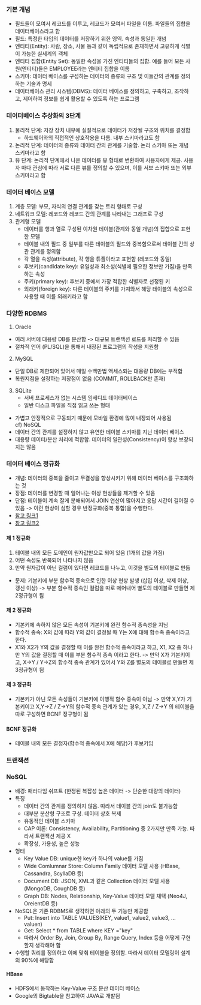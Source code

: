 ### 기본 개념
- 필드들이 모여서 레코드를 이루고, 레코드가 모여서 파일을 이룸. 파일들의 집합을 데이터베이스라고 함
- 필드: 특정한 타입의 데이터를 저장하기 위한 영역. 속성과 동일한 개념
- 엔티티(Entity): 사람, 장소, 사물 등과 같이 독립적으로 존재하면서 고유하게 식별이 가능한 실세계의 객체
- 엔티티 집합(Entity Set): 동일한 속성을 가진 엔티티들의 집합. 예를 들어 모든 사원(엔티티)들은 EMPLOYEE라는 엔티티 집합을 이룸
- 스키마: 데이터 베이스를 구성하는 데이터의 종류와 구조 및 이들간의 관계를 정의하는 기술과 명세
- 데이터베이스 관리 시스템(DBMS): 데이터 베이스를 정의하고, 구축하고, 조작하고, 제어하여 정보를 쉽게 활용할 수 있도록 하는 프로그램

### 데이터베이스 추상화의 3단계
1. 물리적 단계: 저장 장치 내부에 실질적으로 데이터가 저장될 구조와 위치를 결정함
	- 하드웨어와의 직접적인 상호작용을 다룸. 내부 스키마라고도 함
2. 논리적 단계: 데이터의 종류와 데이터 간의 관계를 기술함. 논리 스키마 또는 개념 스키마라고 함
3. 뷰 단계: 논리적 단계에서 나온 데이터를 뷰 형태로 변환하여 사용자에게 제공. 사용자 마다 관심에 따라 서로 다른 뷰를 정의할 수 있으며, 이를 서브 스키마 또는 외부 스키마라고 함

### 데이터 베이스 모델
1. 계층 모델: 부모, 자식의 연결 관계를 갖는 트리 형태로 구성
2. 네트워크 모델: 레코드와 레코드 간의 관계를 나타내는 그래프로 구성
3. 관계형 모델
	- 데이터를 행과 열로 구성된 이차원 테이블(관계와 동일 개념)의 집합으로 표현한 모델
	- 테이블 내의 필드 중 일부를 다른 테이블의 필드와 중복함으로써 테이블 간의 상관 관계를 정의함
	- 각 열을 속성(attribute), 각 행을 튜플이라고 표현함 (레코드와 동일)
	- 후보키(candidate key): 유일성과 최소성(식별에 필요한 정보만 가짐)을 만족하는 속성
	- 주키(primary key): 후보키 중에서 가장 적합한 식별자로 선정된 키
	- 외래키(foreign key): 다른 테이블의 주키를 가져와서 해당 테이블의 속성으로 사용할 때 이를 외래키라고 함

### 다양한 RDBMS
1) Oracle
  - 여러 서버에 대용량 DB를 분산함 -> 대규모 트랜잭션 로드를 처리할 수 있음
  - 절차적 언어 (PL/SQL)을 통해서 내장된 프로그램의 작성을 지원함
2) MySQL
  - 단일 DB로 제한되어 있어서 매일 수백만법 액세스되는 대용량 DB에는 부적합
  - 복원지점을 설정하는 저장점이 없음 (COMMIT, ROLLBACK만 존재)
3) SQLite
	- 서버 프로세스가 없는 시스템 임베디드 데이터베이스
	- 일반 디스크 파일을 직접 읽고 쓰는 형태
  - 가볍고 안정적으로 구동되기 때문에 모바일 환경에 많이 내장되어 사용됨  
cf) NoSQL
  - 데이터 간의 관계를 설정하지 않고 유연한 테이블 스키마를 지닌 데이터 베이스
  - 대용량 데이터/분산 처리에 적합함. 데이터의 일관성(Consistency)이 항상 보장되지는 않음
  
### 데이터 베이스 정규화
- 개념: 데이터의 중복을 줄이고 무결성을 향상시키기 위해 데이터 베이스를 구조화하는 것
- 장점: 데이터를 변경할 때 일어나는 이상 현상들을 제거할 수 있음
- 단점: 테이블이 계속 잘게 분해되어서 JOIN 연산이 많아지고 응답 시간이 길어질 수 있음 -> 이런 현상이 심할 경우 반정규화(중복 통합)을 수행한다.
- [참고 링크1](https://wkdtjsgur100.github.io/database-normalization/)
- [참고 링크2](https://beansberries.tistory.com/entry/%EB%8D%B0%EC%9D%B4%ED%84%B0-%EC%A2%85%EC%86%8D%EC%84%B1%EA%B3%BC-%EC%A0%95%EA%B7%9C%ED%99%94)

#### 제 1 정규화
1) 테이블 내의 모든 도메인이 원자값만으로 되어 있음 (1개의 값을 가짐)
2) 어떤 속성도 반복되어 나타나지 않음
3) 만약 원자값이 아닌 컬럼이 있다면 레코드를 나누고, 이것을 별도의 테이블로 만듦
- 문제: 기본키에 부분 함수적 종속으로 인한 이상 현상 발생 (삽입 이상, 삭제 이상, 갱신 이상)
-> 부분 함수적 종속인 컬럼을 따로 떼어내어 별도의 테이블로 만들면 제2정규형이 됨

#### 제 2 정규화
- 기본키에 속하지 않은 모든 속성이 기본키에 완전 함수적 종속성을 지님
- 함수적 종속: X의 값에 따라 Y의 값이 결정될 때 Y는 X에 대해 함수족 종속이라고 한다.
- X1와 X2가 Y의 값을 결정할 때 이를 완전 함수적 종속이라고 하고, X1, X2 중 하나만 Y의 값을 결정할 때 이를 부분 함수적 종속 이라고 한다.
-> 만약 X가 기본키이고, X->Y / Y->Z의 함수적 종속 관계가 있어서 Y와 Z를 별도의 테이블로 만들면 제3정규형이 됨

#### 제 3 정규화
- 기본키가 아닌 모든 속성들이 기본키에 이행적 함수 종속이 아님
-> 만약 X,Y가 기본키이고 X,Y->Z / Z->Y의 함수적 종속 관계가 있는 경우, X,Z / Z->Y 의 테이블을 따로 구성하면 BCNF 정규형이 됨

#### BCNF 정규화
- 테이블 내의 모든 결정자(함수적 종속에서 X에 해당)가 후보키임

### 트랜잭션

### NoSQL
- 배경: 패러다임 쉬프트 (한정된 복잡성 높은 데이터 -> 단순한 대량의 데이터)
- 특징
  - 데이터 간의 관계를 정의하지 않음. 따라서 테이블 간의 join도 불가능함
  - 대부분 분산형 구조로 구성. 데이터 상호 복제
  - 유동적인 테이블 스키마
  - CAP 이론: Consistency, Availability, Partitioning 중 2가지만 만족 가능. 따라서 트랜잭션 제공 X
  - 확장성, 가용성, 높은 성능
- 형태
  - Key Value DB: unique한 key가 하나의 value를 가짐
  - Wide Comlumnar Store: Column Family 데이터 모델 사용 (HBase, Cassandra, ScyllaDB 등)
  - Document DB: JSON, XML과 같은 Collection 데이터 모델 사용 (MongoDB, CoughDB 등)
  - Graph DB: Nodes, Relationship, Key-Value 데이터 모델 채택 (Neo4J, OreientDB 등)
- NoSQL은 기존 RDBMS로 생각하면 아래의 두 기능만 제공함
  - Put: Insert into TABLE VALUES(KEY, value1, value2, value3, ... valuen)
  - Get: Select * from TABLE where KEY ="key"
  - 따라서 Order By, Join, Group By, Range Query, Index 등을 어떻게 구현할지 생각해야 함
- 수행할 쿼리를 정의하고 이에 맞춰 테이블을 정의함. 따라서 데이터 모델링이 설계의 90%에 해당함

#### HBase
- HDFS에서 동작하는 Key-Value 구조 분산 데이터 베이스
- Google의 Bigtable을 참고하여 JAVA로 개발됨

